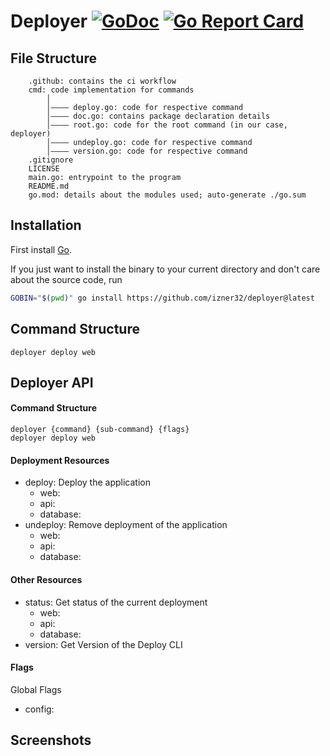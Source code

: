 # Deployer [![GoDoc](https://godoc.org/https://github.com/izner32/deployer?status.svg)](https://godoc.org/https://github.com/izner32/deployer) [![Go Report Card](https://goreportcard.com/badge/https://github.com/izner32/deployer)](https://goreportcard.com/report/https://github.com/izner32/deployer)

## File Structure
```
    .github: contains the ci workflow 
    cmd: code implementation for commands
        │
        │―――― deploy.go: code for respective command
        │―――― doc.go: contains package declaration details
        │―――― root.go: code for the root command (in our case, deployer)
        │―――― undeploy.go: code for respective command
        │―――― version.go: code for respective command
    .gitignore
    LICENSE
    main.go: entrypoint to the program
    README.md
    go.mod: details about the modules used; auto-generate ./go.sum
```

## Installation

First install [Go](http://golang.org).

If you just want to install the binary to your current directory and don't care about the source code, run

```bash
GOBIN="$(pwd)" go install https://github.com/izner32/deployer@latest
```

## Command Structure

```
deployer deploy web 
```

## Deployer API
#### Command Structure
```
deployer {command} {sub-command} {flags}
deployer deploy web 
```

#### Deployment Resources
* deploy: Deploy the application
    * web:
    * api: 
    * database:
* undeploy: Remove deployment of the application
    * web: 
    * api: 
    * database: 

#### Other Resources
* status: Get status of the current deployment
    * web: 
    * api: 
    * database: 
* version: Get Version of the Deploy CLI

#### Flags
Global Flags
* config: 

## Screenshots

```
```

